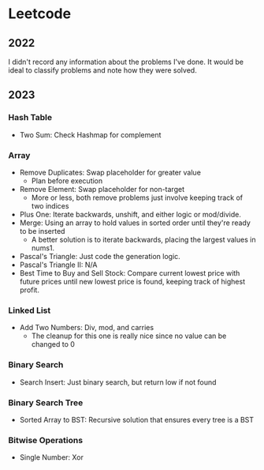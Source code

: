 # Leetcode

## 2022
I didn't record any information about the problems I've done. It would be ideal
to classify problems and note how they were solved. 

## 2023

### Hash Table
- Two Sum: Check Hashmap for complement

### Array
- Remove Duplicates: Swap placeholder for greater value
  - Plan before execution
- Remove Element: Swap placeholder for non-target
  - More or less, both remove problems just involve keeping track of two indices
- Plus One: Iterate backwards, unshift, and either logic or mod/divide.
- Merge: Using an array to hold values in sorted order until they're ready to be inserted
  - A better solution is to iterate backwards, placing the largest values in nums1.
- Pascal's Triangle: Just code the generation logic.
- Pascal's Triangle II: N/A
- Best Time to Buy and Sell Stock: Compare current lowest price with future prices until new lowest price is found, keeping track of highest profit.

### Linked List
- Add Two Numbers: Div, mod, and carries
  - The cleanup for this one is really nice since no value can be changed to 0

### Binary Search
- Search Insert: Just binary search, but return low if not found

### Binary Search Tree
- Sorted Array to BST: Recursive solution that ensures every tree is a BST

### Bitwise Operations
- Single Number: Xor
